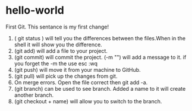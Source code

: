 # hello-world
First Git.
This sentance is my first change!
1. ( git status ) will tell you the differences between the files.When in the
  shell it will show you the difference.
2. (git add) will add a file to your project.
3. (git commit) will commit the project. (-m "") will add a message to it. if
    you forget the -m the use esc :wq
4. (git push) will move it from your machine to GitHub.
5. (git pull) will pick up the changes from git.
6. On merge errors. Open the file correct then git add -a.
7. (git branch) can be used to see branch. Added a name to it will create
    another branch.
8. (git checkout + name) will allow you to switch to the branch.
